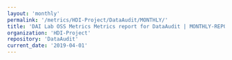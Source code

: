 ```yaml
---
layout: 'monthly'
permalink: '/metrics/HDI-Project/DataAudit/MONTHLY/'
title: 'DAI Lab OSS Metrics Metrics report for DataAudit | MONTHLY-REPORT-2019-04-01'
organization: 'HDI-Project'
repository: 'DataAudit'
current_date: '2019-04-01'
---
```

